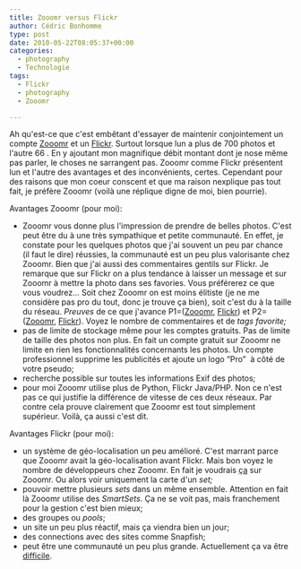 ```yaml
---
title: Zooomr versus Flickr
author: Cédric Bonhomme
type: post
date: 2010-05-22T08:05:37+00:00
categories:
  - photography
  - Technologie
tags:
  - Flickr
  - photography
  - Zooomr

---
```

Ah qu'est-ce que c'est embêtant d'essayer de maintenir conjointement un compte [Zooomr][1] et un [Flickr][2]. Surtout lorsque lun a plus de 700 photos et l'autre 66 . En y ajoutant mon magnifique débit montant dont je nose même pas parler, le choses ne sarrangent pas. Zooomr comme Flickr présentent lun et l'autre des avantages et des inconvénients, certes. Cependant pour des raisons que mon coeur conscent et que ma raison nexplique pas tout fait, je préfère Zooomr (voilà une réplique digne de moi, bien pourrie).

Avantages Zooomr (pour moi):

  * Zooomr vous donne plus l'impression de prendre de belles photos. C'est peut être du à une très sympathique et petite communauté. En effet, je constate pour les quelques photos que j'ai souvent un peu par chance (il faut le dire) réussies, la communauté est un peu plus valorisante chez Zooomr. Bien que j'ai aussi des commentaires gentils sur Flickr. Je remarque que sur Flickr on a plus tendance à laisser un message et sur Zooomr à mettre la photo dans ses favories. Vous préférerez ce que vous voudrez… Soit chez Zooomr on est moins élitiste (je ne me considère pas pro du tout, donc je trouve ça bien), soit c'est du à la taille du réseau. _Preuves_ de ce que j'avance P1=([Zooomr][3], [Flickr][4]) et P2=([Zooomr][5], [Flickr][6]). Voyez le nombre de commentaires et de _tags favorite;_
  * pas de limite de stockage même pour les comptes gratuits. Pas de limite de taille des photos non plus. En fait un compte gratuit sur Zooomr ne limite en rien les fonctionnalités concernants les photos. Un compte professionnel supprime les publicités et ajoute un logo &#8220;Pro&#8221;  à côté de votre pseudo;
  * recherche possible sur toutes les informations Exif des photos;
  * pour moi Zooomr utilise plus de Python, Flickr Java/PHP. Non ce n'est pas ce qui justifie la différence de vitesse de ces deux réseaux. Par contre cela prouve clairement que Zooomr est tout simplement supérieur. Voilà, ça aussi c'est dit.

Avantages Flickr (pour moi):

  * un système de géo-localisation un peu amélioré. C'est marrant parce que Zooomr avait la géo-localisation avant Flickr. Mais bon voyez le nombre de développeurs chez Zooomr. En fait je voudrais [ça][7] sur Zooomr. Ou alors voir uniquement la carte d'un _set;_
  * pouvoir mettre plusieurs _sets_ dans un même ensemble. Attention en fait là Zooomr utilise des _SmartSets_. Ça ne se voit pas, mais franchement pour la gestion c'est bien mieux;
  * des groupes ou _pools_;
  * un site un peu plus réactif, mais ça viendra bien un jour;
  * des connections avec des sites comme Snapfish;
  * peut être une communauté un peu plus grande. Actuellement ça va être [difficile][8].

 [1]: http://www.zooomr.com/photos/cedricbonhomme/
 [2]: http://www.flickr.com/photos/cedricbonhomme/
 [3]: http://www.zooomr.com/photos/cedricbonhomme/9041174/
 [4]: http://www.flickr.com/photos/48873159@N04/4512374632
 [5]: http://www.zooomr.com/photos/cedricbonhomme/9096475/
 [6]: http://www.flickr.com/photos/cedricbonhomme/4541481610/in/photostream/
 [7]: http://www.flickr.com/photos/cedricbonhomme/map/
 [8]: http://www.zooomr.com/signup/
